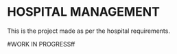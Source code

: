 # HOSPITAL MANAGEMENT
This is the project made as per the hospital requirements.

#WORK IN PROGRESSff



